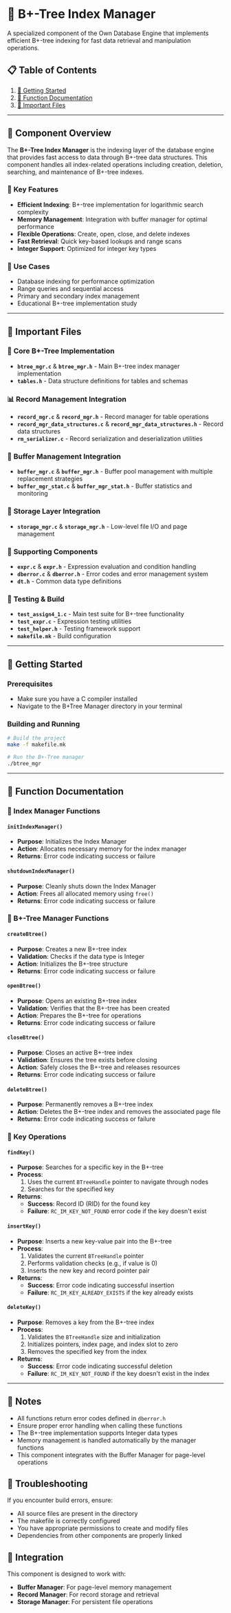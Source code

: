 # 🌳 B+-Tree Index Manager

A specialized component of the Own Database Engine that implements efficient B+-tree indexing for fast data retrieval and manipulation operations.

## 📋 Table of Contents
1. [🚀 Getting Started](#getting-started)
2. [🔧 Function Documentation](#function-documentation)
3. [📁 Important Files](#important-files)

---

## 🎯 Component Overview

The **B+-Tree Index Manager** is the indexing layer of the database engine that provides fast access to data through B+-tree data structures. This component handles all index-related operations including creation, deletion, searching, and maintenance of B+-tree indexes.

### 🔑 **Key Features**
- **Efficient Indexing**: B+-tree implementation for logarithmic search complexity
- **Memory Management**: Integration with buffer manager for optimal performance
- **Flexible Operations**: Create, open, close, and delete indexes
- **Fast Retrieval**: Quick key-based lookups and range scans
- **Integer Support**: Optimized for integer key types

### 🎯 **Use Cases**
- Database indexing for performance optimization
- Range queries and sequential access
- Primary and secondary index management
- Educational B+-tree implementation study

---

## 📁 Important Files

### 🌳 **Core B+-Tree Implementation**
- **`btree_mgr.c`** & **`btree_mgr.h`** - Main B+-tree index manager implementation
- **`tables.h`** - Data structure definitions for tables and schemas

### 📊 **Record Management Integration**
- **`record_mgr.c`** & **`record_mgr.h`** - Record manager for table operations
- **`record_mgr_data_structures.c`** & **`record_mgr_data_structures.h`** - Record data structures
- **`rm_serializer.c`** - Record serialization and deserialization utilities

### 🧠 **Buffer Management Integration**
- **`buffer_mgr.c`** & **`buffer_mgr.h`** - Buffer pool management with multiple replacement strategies
- **`buffer_mgr_stat.c`** & **`buffer_mgr_stat.h`** - Buffer statistics and monitoring

### 💾 **Storage Layer Integration**
- **`storage_mgr.c`** & **`storage_mgr.h`** - Low-level file I/O and page management

### 🔧 **Supporting Components**
- **`expr.c`** & **`expr.h`** - Expression evaluation and condition handling
- **`dberror.c`** & **`dberror.h`** - Error codes and error management system
- **`dt.h`** - Common data type definitions

### 🧪 **Testing & Build**
- **`test_assign4_1.c`** - Main test suite for B+-tree functionality
- **`test_expr.c`** - Expression testing utilities
- **`test_helper.h`** - Testing framework support
- **`makefile.mk`** - Build configuration

---

## 🚀 Getting Started

### Prerequisites
- Make sure you have a C compiler installed
- Navigate to the B+Tree Manager directory in your terminal

### Building and Running
```bash
# Build the project
make -f makefile.mk

# Run the B+-Tree manager
./btree_mgr
```

---

## 🔧 Function Documentation

### 🎯 Index Manager Functions

#### `initIndexManager()`
- **Purpose**: Initializes the Index Manager
- **Action**: Allocates necessary memory for the index manager
- **Returns**: Error code indicating success or failure

#### `shutdownIndexManager()`
- **Purpose**: Cleanly shuts down the Index Manager
- **Action**: Frees all allocated memory using `free()`
- **Returns**: Error code indicating success or failure

### 🌲 B+-Tree Manager Functions

#### `createBtree()`
- **Purpose**: Creates a new B+-tree index
- **Validation**: Checks if the data type is Integer
- **Action**: Initializes the B+-tree structure
- **Returns**: Error code indicating success or failure

#### `openBtree()`
- **Purpose**: Opens an existing B+-tree index
- **Validation**: Verifies that the B+-tree has been created
- **Action**: Prepares the B+-tree for operations
- **Returns**: Error code indicating success or failure

#### `closeBtree()`
- **Purpose**: Closes an active B+-tree index
- **Validation**: Ensures the tree exists before closing
- **Action**: Safely closes the B+-tree and releases resources
- **Returns**: Error code indicating success or failure

#### `deleteBtree()`
- **Purpose**: Permanently removes a B+-tree index
- **Action**: Deletes the B+-tree index and removes the associated page file
- **Returns**: Error code indicating success or failure

### 🔑 Key Operations

#### `findKey()`
- **Purpose**: Searches for a specific key in the B+-tree
- **Process**: 
  1. Uses the current `BTreeHandle` pointer to navigate through nodes
  2. Searches for the specified key
- **Returns**: 
  - **Success**: Record ID (RID) for the found key
  - **Failure**: `RC_IM_KEY_NOT_FOUND` error code if the key doesn't exist

#### `insertKey()`
- **Purpose**: Inserts a new key-value pair into the B+-tree
- **Process**:
  1. Validates the current `BTreeHandle` pointer
  2. Performs validation checks (e.g., if value is 0)
  3. Inserts the new key and record pointer pair
- **Returns**:
  - **Success**: Error code indicating successful insertion
  - **Failure**: `RC_IM_KEY_ALREADY_EXISTS` if the key already exists

#### `deleteKey()`
- **Purpose**: Removes a key from the B+-tree index
- **Process**:
  1. Validates the `BTreeHandle` size and initialization
  2. Initializes pointers, index page, and index slot to zero
  3. Removes the specified key from the index
- **Returns**:
  - **Success**: Error code indicating successful deletion
  - **Failure**: `RC_IM_KEY_NOT_FOUND` if the key doesn't exist in the index

---

## 📝 Notes
- All functions return error codes defined in `dberror.h`
- Ensure proper error handling when calling these functions
- The B+-tree implementation supports Integer data types
- Memory management is handled automatically by the manager functions
- This component integrates with the Buffer Manager for page-level operations

## 🐛 Troubleshooting
If you encounter build errors, ensure:
- All source files are present in the directory
- The makefile is correctly configured
- You have appropriate permissions to create and modify files
- Dependencies from other components are properly linked

## 🔗 Integration
This component is designed to work with:
- **Buffer Manager**: For page-level memory management
- **Record Manager**: For record storage and retrieval
- **Storage Manager**: For persistent file operations
